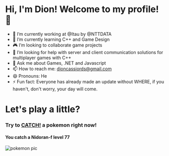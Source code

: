 # Hi, I'm Dion! Welcome to my profile!👋

- :bank: I’m currently working at @Itau by @NTTDATA
- :rocket: I’m currently learning C++ and Game Design
- :video_game: I’m looking to collaborate game projects
- :satellite: I’m looking for help with server and client communication solutions for multiplayer games with C++
- 💬 Ask me about Games, .NET and Javascript
- 📫 How to reach me: dioncassiords@gmail.com
- 😄 Pronouns: He
- ⚡ Fun fact: Everyone has already made an update without WHERE, if you haven't, don't worry, your day will come.

# Let's play a little?

### Try to [CATCH!](https://github.com/dioncrs/dioncrs/issues/new?title=catch&body=Just+click+%27Submit+new+issue%27.) a pokemon right now!
#### You catch a Nidoran-f level 77
![pokemon pic](https://assets.pokemon.com/assets/cms2/img/pokedex/full/029.png)